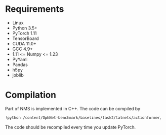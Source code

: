 # Requirements

- Linux
- Python 3.5+
- PyTorch 1.11
- TensorBoard
- CUDA 11.0+
- GCC 4.9+
- 1.11 <= Numpy <= 1.23
- PyYaml
- Pandas
- h5py
- joblib

# Compilation

Part of NMS is implemented in C++. The code can be compiled by

```bash
!python /content/OphNet-benchmark/baselines/task2/talnets/actionformer/libs/utils/setup.py install --user
```

The code should be recompiled every time you update PyTorch.
